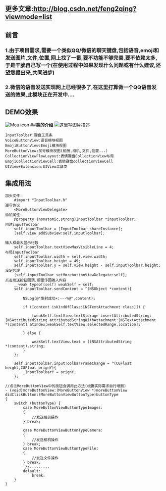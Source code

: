 ## 更多文章:http://blog.csdn.net/feng2qing?viewmode=list
## **前言**
### 1.由于项目需求,需要一个类似QQ/微信的聊天键盘,包括语音,emoji和发送图片,文件,位置,网上找了一番,要不功能不够完善,要不依赖太多,于是干脆自己写一个(在使用过程中如果发现什么问题或有什么建议,还望您提出来,共同进步)
### 2.微信的语音发送实现网上已经很多了,在这里打算做一个QQ语音发送的效果,此模块正在开发中....

## **DEMO效果**
![Mou icon](http://g.recordit.co/1g8ZwxvWDn.gif)
##**类的介绍**
![这里写图片描述](http://img.blog.csdn.net/20160825084343802)

```
InputToolbar:键盘工具条
VoiceButtonView:语音模块视图
EmojiButtonView:Emoji模块视图
MoreButtonView:加号模块视图(相册,相机,文件,位置...)
CollectionViewFlowLayout:表情键盘CollectionView布局
EmpjiCollectionViewCell:表情键盘collectionViewCell
UIView+Extension:UIView工具类
```

## **集成用法**

```
加头文件:
    #import "InputToolbar.h"
遵守协议
    <MoreButtonViewDelegate>
添加属性:
    @property (nonatomic,strong)InputToolbar *inputToolbar;
创建inputToolbar
    self.inputToolbar = [InputToolbar shareInstance];
    [self.view addSubview:self.inputToolbar];

输入框最大显示行数    
    self.inputToolbar.textViewMaxVisibleLine = 4;
布局inputToolbar    
    self.inputToolbar.width = self.view.width;
    self.inputToolbar.height = 49;
    self.inputToolbar.y = self.view.height - self.inputToolbar.height;
设定代理
    [self.inputToolbar setMorebuttonViewDelegate:self];
点击发送按钮回调,顺便传回输入内容    
    __weak typeof(self) weakSelf = self;
    self.inputToolbar.sendContent = ^(NSObject *content){
        
        NSLog(@"发射成功☀️:---%@",content);

        if ([content isKindOfClass:[NSTextAttachment class]]) {

            [weakSelf.textView.textStorage insertAttributedString:[NSAttributedString attributedStringWithAttachment:(NSTextAttachment *)content] atIndex:weakSelf.textView.selectedRange.location];
            
        } else {
            
            weakSelf.textView.text = ((NSAttributedString *)content).string;
        }
    };
    
    self.inputToolbar.inputToolbarFrameChange = ^(CGFloat height,CGFloat orignY){
        _inputToolbarY = orignY;
    };

//点击MoreButtonView中的按钮会调用此方法(根据实际需求自行增删)
- (void)moreButtonView:(MoreButtonView *)moreButtonView didClickButton:(MoreButtonViewButtonType)buttonType
{
    switch (buttonType) {
        case MoreButtonViewButtonTypeImages:
        {
			//发送相册操作
        } break;
            
        case MoreButtonViewButtonTypeCamera:
        {
			//发送相机操作
        } break;
        case MoreButtonViewButtonTypeFile:
        {
			//发送文件操作
        } break;
		 //.........
        default:
            break;
    }
}
```
